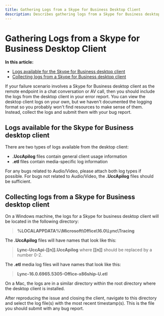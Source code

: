 ```yaml
---
title: Gathering Logs from a Skype for Business Desktop Client
description: Describes gathering logs from a Skype for Business desktop client and provides steps on how to collect logs.
---
```

# Gathering Logs from a Skype for Business Desktop Client

**In this article:**
- [Logs available for the Skype for Business desktop client](#log-types)
- [Collecting logs from a Skype for Business desktop client](#collecting-logs)

If your failure scenario involves a Skype for Business desktop client as the remote endpoint in a chat conversation or AV call, then you should include the logs from the desktop client in your error report.
You can view the desktop client logs on your own, but we haven't documented the logging format so you probably won't find resources to make sense of them. Instead, collect the logs and submit them with your bug report. 

<a name="log-types"></a>
## Logs available for the Skype for Business desktop client

There are two types of logs available from the desktop client:

- **.UccApilog** files contain general client usage information
- **.etl** files contain media-specific log information

For any bugs related to Audio/Video, please attach both log types if possible. For bugs not related to Audio/Video, the **.UccApilog** files should be sufficient.

<a name="collecting-logs"></a>
## Collecting logs from a Skype for Business desktop client

On a Windows machine, the logs for a Skype for business desktop client will be located in the following directory:

>**%LOCALAPPDATA%\Microsoft\Office\16.0\Lync\Tracing** 

The **.UccApilog** files will have names that look like this:
>**Lync-UccApi-[[n]].UccApilog** where **[[n]]**
should be replaced by a number 0-2.

The **.etl** media log files will have names that look like this:
>**Lync-16.0.6965.5305-Office-x86ship-U.etl**

On a Mac, the logs are in a similar directory within the root directory where the desktop client is installed.

After reproducing the issue and closing the client, navigate to this directory and select the log file(s) with the most recent timestamp(s). This is the file you should submit with any bug report.
